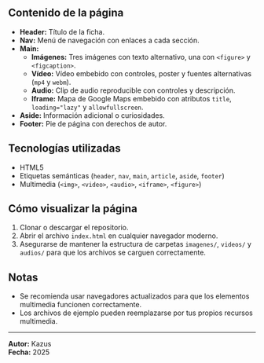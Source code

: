 
## Contenido de la página

- **Header:** Título de la ficha.
- **Nav:** Menú de navegación con enlaces a cada sección.
- **Main:**
  - **Imágenes:** Tres imágenes con texto alternativo, una con `<figure>` y `<figcaption>`.
  - **Vídeo:** Vídeo embebido con controles, poster y fuentes alternativas (`mp4` y `webm`).
  - **Audio:** Clip de audio reproducible con controles y descripción.
  - **Iframe:** Mapa de Google Maps embebido con atributos `title`, `loading="lazy"` y `allowfullscreen`.
- **Aside:** Información adicional o curiosidades.
- **Footer:** Pie de página con derechos de autor.

## Tecnologías utilizadas

- HTML5
- Etiquetas semánticas (`header`, `nav`, `main`, `article`, `aside`, `footer`)
- Multimedia (`<img>`, `<video>`, `<audio>`, `<iframe>`, `<figure>`)

## Cómo visualizar la página

1. Clonar o descargar el repositorio.
2. Abrir el archivo `index.html` en cualquier navegador moderno.
3. Asegurarse de mantener la estructura de carpetas `imagenes/`, `videos/` y `audios/` para que los archivos se carguen correctamente.

## Notas

- Se recomienda usar navegadores actualizados para que los elementos multimedia funcionen correctamente.
- Los archivos de ejemplo pueden reemplazarse por tus propios recursos multimedia.

---

**Autor:** Kazus  
**Fecha:** 2025
